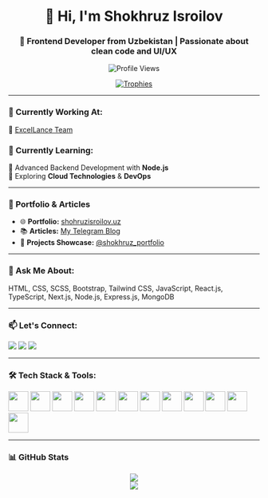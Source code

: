 <h1 align="center">👋 Hi, I'm Shokhruz Isroilov</h1>
<h3 align="center">🚀 Frontend Developer from Uzbekistan | Passionate about clean code and UI/UX</h3>

<p align="center">
  <img src="https://komarev.com/ghpvc/?username=shokhruzisroilov&label=Profile%20views&color=0e75b6&style=flat" alt="Profile Views" />
</p>

<p align="center">
  <a href="https://github.com/ryo-ma/github-profile-trophy">
    <img src="https://github-profile-trophy.vercel.app/?username=shokhruzisroilov&theme=onedark&row=1&column=6" alt="Trophies" />
  </a>
</p>

---

### 💼 Currently Working At:
🔹 [ExcelLance Team](https://excellance-team.vercel.app/)

### 🧠 Currently Learning:
🔸 Advanced Backend Development with **Node.js**  
🔸 Exploring **Cloud Technologies** & **DevOps**

---

### 🧾 Portfolio & Articles
- 🌐 **Portfolio:** [shohruzisroilov.uz](https://shohruzisroilov.uz/)
- 📚 **Articles:** [My Telegram Blog](https://t.me/shokhruzisroilov)
- 📂 **Projects Showcase:** [@shokhruz_portfolio](https://t.me/shokhruz_portfolio)

---

### 💬 Ask Me About:
HTML, CSS, SCSS, Bootstrap, Tailwind CSS, JavaScript, React.js, TypeScript, Next.js, Node.js, Express.js, MongoDB

---

### 📫 Let's Connect:
<p>
  <a href="https://t.me/shokhruz_isroilov"><img src="https://img.shields.io/badge/Telegram-26A5E4?style=for-the-badge&logo=telegram&logoColor=white" /></a>
  <a href="https://www.linkedin.com/in/shokhruzisroilov/"><img src="https://img.shields.io/badge/LinkedIn-0077B5?style=for-the-badge&logo=linkedin&logoColor=white" /></a>
  <a href="https://www.youtube.com/@shokhruzisroilov"><img src="https://img.shields.io/badge/YouTube-FF0000?style=for-the-badge&logo=youtube&logoColor=white" /></a>
</p>

---

### 🛠️ Tech Stack & Tools:
<p align="left">
  <img src="https://cdn.jsdelivr.net/gh/devicons/devicon/icons/html5/html5-original.svg" width="40" height="40"/>
  <img src="https://cdn.jsdelivr.net/gh/devicons/devicon/icons/css3/css3-original.svg" width="40" height="40"/>
  <img src="https://cdn.jsdelivr.net/gh/devicons/devicon/icons/bootstrap/bootstrap-plain-wordmark.svg" width="40" height="40"/>
  <img src="https://cdn.jsdelivr.net/gh/devicons/devicon/icons/sass/sass-original.svg" width="40" height="40"/>
  <img src="https://www.vectorlogo.zone/logos/tailwindcss/tailwindcss-icon.svg" width="40" height="40"/>
  <img src="https://cdn.jsdelivr.net/gh/devicons/devicon/icons/javascript/javascript-original.svg" width="40" height="40"/>
  <img src="https://cdn.jsdelivr.net/gh/devicons/devicon/icons/typescript/typescript-original.svg" width="40" height="40"/>
  <img src="https://cdn.jsdelivr.net/gh/devicons/devicon/icons/react/react-original.svg" width="40" height="40"/>
  <img src="https://cdn.jsdelivr.net/gh/devicons/devicon/icons/nextjs/nextjs-original-wordmark.svg" width="40" height="40"/>
  <img src="https://cdn.jsdelivr.net/gh/devicons/devicon/icons/nodejs/nodejs-original.svg" width="40" height="40"/>
  <img src="https://cdn.jsdelivr.net/gh/devicons/devicon/icons/express/express-original.svg" width="40" height="40"/>
  <img src="https://cdn.jsdelivr.net/gh/devicons/devicon/icons/mongodb/mongodb-original-wordmark.svg" width="40" height="40"/>
</p>

---

### 📊 GitHub Stats
<p align="center">
  <img src="https://github-readme-stats.vercel.app/api?username=shokhruzisroilov&show_icons=true&theme=tokyonight" />
  <br />
  <img src="https://github-readme-streak-stats.herokuapp.com/?user=shokhruzisroilov&theme=tokyonight" />
</p>

